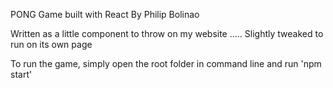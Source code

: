 PONG Game built with React
By Philip Bolinao

Written as a little component to throw on my website .....
Slightly tweaked to run on its own page

To run the game, simply open the root folder in command line and run 'npm start'